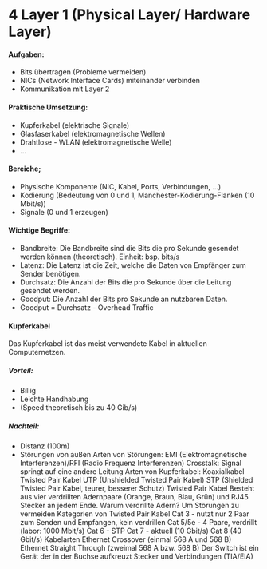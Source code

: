 4 Layer 1 (Physical Layer/ Hardware Layer)
==============================================

#### Aufgaben:
- Bits übertragen (Probleme vermeiden)
- NICs (Network Interface Cards) miteinander verbinden
- Kommunikation mit Layer 2

#### Praktische Umsetzung: 
- Kupferkabel (elektrische Signale)
- Glasfaserkabel (elektromagnetische Wellen)
- Drahtlose - WLAN (elektromagnetische Welle)
- …

#### Bereiche;
- Physische Komponente (NIC, Kabel, Ports, Verbindungen, …)
- Kodierung (Bedeutung von 0 und 1, Manchester-Kodierung-Flanken (10 Mbit/s))
- Signale (0 und 1 erzeugen)

#### Wichtige Begriffe:
- Bandbreite: Die Bandbreite sind die Bits die pro Sekunde gesendet werden können (theoretisch). Einheit: bsp. bits/s
- Latenz: Die Latenz ist die Zeit, welche die Daten von Empfänger zum Sender benötigen.
- Durchsatz: Die Anzahl der Bits die pro Sekunde über die Leitung gesendet werden.
- Goodput: Die Anzahl der Bits pro Sekunde an nutzbaren Daten.
- Goodput = Durchsatz - Overhead Traffic

#### Kupferkabel
Das Kupferkabel ist das meist verwendete Kabel in aktuellen Computernetzen.

##### Vorteil:
- Billig
- Leichte Handhabung
- (Speed theoretisch bis zu 40 Gib/s)

##### Nachteil:
- Distanz (100m)
- Störungen von außen
Arten von Störungen:
EMI (Elektromagnetische Interferenzen)/RFI (Radio Frequenz Interferenzen)
Crosstalk: Signal springt auf eine andere Leitung
Arten von Kupferkabel:
Koaxialkabel
Twisted Pair Kabel
UTP (Unshielded Twisted Pair Kabel)
STP (Shielded Twisted Pair Kabel, teurer, besserer Schutz)
Twisted Pair Kabel
Besteht aus vier verdrillten Adernpaare (Orange, Braun, Blau, Grün) und RJ45 Stecker an jedem Ende.
Warum verdrillte Adern? Um Störungen zu vermeiden
Kategorien von Twisted Pair Kabel
Cat 3 - nutzt nur 2 Paar zum Senden und Empfangen, kein verdrillen
Cat 5/5e - 4 Paare, verdrillt (labor: 1000 Mbit/s)
Cat 6 - STP
Cat 7 - aktuell (10 Gbit/s)
Cat 8 (40 Gbit/s)
Kabelarten
Ethernet Crossover (einmal 568 A und 568 B)
Ethernet Straight Through (zweimal 568 A bzw. 568 B)
Der Switch ist ein Gerät der in der Buchse aufkreuzt
Stecker und Verbindungen (TIA/EIA)
